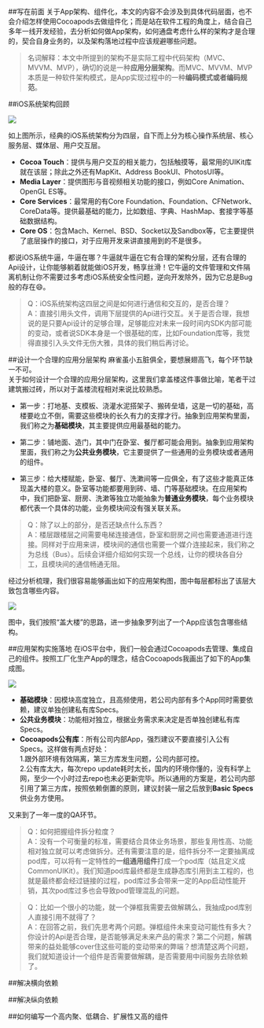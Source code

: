 ##写在前面
关于App架构、组件化，本文的内容不会涉及到具体代码层面，也不会介绍怎样使用Cocoapods去做组件化；而是站在软件工程的角度上，结合自己多年一线开发经验，去分析如何做App架构，如何通盘考虑什么样的架构才是合理的，契合自身业务的，以及架构落地过程中应该规避哪些问题。

>名词解释：本文中所提到的架构不是实际工程中代码架构（MVC、MVVM、MVP），确切的说是一种**应用分层架构**。而MVC、MVVM、MVP本质是一种软件架构模式，是App实现过程中的一种**编码模式或者编码规范**。

##iOS系统架构回顾

![](https://raw.githubusercontent.com/Lobster-King/AppArticles/master/Architecture/ios-architecture.png)

如上图所示，经典的iOS系统架构分为四层，自下而上分为核心操作系统层、核心服务层、媒体层、用户交互层。

* **Cocoa Touch**：提供与用户交互的相关能力，包括触摸等，最常用的UIKit库就在该层；除此之外还有MapKit、Address BookUI、PhotosUI等。
* **Media Layer**：提供图形与音视频相关功能的接口，例如Core Animation、OpenGL ES等。
* **Core Services**：最常用的有Core Foundation、Foundation、CFNetwork、CoreData等。提供最基础的能力，比如数组、字典、HashMap、套接字等基础数据结构。
* **Core OS**：包含Mach、Kernel、BSD、Socket以及Sandbox等，它主要提供了底层操作的接口，对于应用开发来讲直接用到的不是很多。

都说iOS系统牛逼，牛逼在哪？牛逼就牛逼在它有合理的架构分层，还有合理的Api设计，让你能够躺着就能做iOS开发，畅享丝滑！它牛逼的文件管理和文件隔离机制让你不需要过多考虑iOS系统安全性问题，逆向开发除外，因为它总是Bug般的存在😄。

>Q：iOS系统架构这四层之间是如何进行通信和交互的，是否合理？  
>A：直接引用头文件，调用下层提供的Api进行交互。关于是否合理，我想说的是只要Api设计的足够合理，足够能应对未来一段时间内SDK内部可能的变动，或者说SDK本身是一个很基础的库，比如Foundation库等，我觉得直接引入头文件无伤大雅，具体的我们稍后再讨论。


##设计一个合理的应用分层架构
麻雀虽小五脏俱全，要想展翅高飞，每个环节缺一不可。  
关于如何设计一个合理的应用分层架构，这里我们拿盖楼这件事做比喻，笔者干过建筑搬过砖，所以对于盖楼流程相对来说比较熟悉。

* 第一步：打地基、支模板、浇灌水泥搭架子、搬砖垒墙，这是一切的基础，高楼要屹立不倒，需要这些模块的长久有力的支撑才行。抽象到应用架构里面，我们称之为**基础模块**，其主要提供应用最基础的能力。


* 第二步：铺地面、造门，其中门在卧室、餐厅都可能会用到。抽象到应用架构里面，我们称之为**公共业务模块**，它主要提供了一些通用的业务模块或者通用的组件。


* 第三步：给大楼赋能，卧室、餐厅、洗漱间等一应俱全，有了这些才能真正体现盖大楼的意义。卧室等功能都要用到砖、墙、门等基础模块。在应用架构中，我们把卧室、厨房、洗漱等独立功能抽象为**普通业务模块**，每个业务模块都代表一个具体的功能，业务模块间没有强关联关系。

>Q：除了以上的部分，是否还缺点什么东西？  
>A：楼层跟楼层之间需要电梯连接通信，卧室和厨房之间也需要通道进行连接。同样对于应用来讲，模块间的通信也需要一个媒介连接起来，我们称之为总线（Bus）。后续会详细介绍如何实现一个总线，让你的模块各自分工，且模块间的通信畅通无阻。


经过分析梳理，我们很容易能够画出如下的应用架构图，图中每层都标出了该层大致包含哪些内容。

![](https://raw.githubusercontent.com/Lobster-King/AppArticles/master/Architecture/app-architecture.png)

图中，我们按照“盖大楼”的思路，进一步抽象罗列出了一个App应该包含哪些结构。

##应用架构实施落地
在iOS平台中，我们一般会通过Cocoapods去管理、集成自己的组件。按照工厂化生产App的理念，结合Cocoapods我画出了如下的App集成图。

![](https://raw.githubusercontent.com/Lobster-King/AppArticles/master/Architecture/apps-pod-spec.png)  

* **基础模块**：因模块高度独立，且高频使用，若公司内部有多个App同时需要依赖，建议单独创建私有库Specs。
* **公共业务模块**：功能相对独立，根据业务需求来决定是否单独创建私有库Specs。
* **Cocoapods公有库**：所有公司内部App，强烈建议不要直接引入公有Specs。这样做有两点好处：  
1.跟外部环境有效隔离，第三方库发生问题，公司内部可控。  
2.公有库太大，每次repo update耗时太长，国内的环境你懂的，没有科学上网，至少一个小时过去repo也未必更新完毕。所以通用的方案是，若公司内部引用了第三方库，按照依赖倒置的原则，建议封装一层之后放到**Basic Specs**供业务方使用。  

又来到了一年一度的QA环节。  

>Q：如何把握组件拆分粒度？  
>A：没有一个可衡量的标准，需要结合具体业务场景，那些复用性高、功能相对独立就可以考虑做拆分。还有需要注意的是，组件拆分不一定要抽离成pod库，可以将有一定特性的**一组通用组件**打成一个pod库（姑且定义成CommonUIKit）。我们知道pod库最终都是生成静态库引用到主工程的，也就是最终都会经过链接的过程，pod库过多会带来一定的App启动性能开销，其次pod库过多也会导致pod管理混乱的问题。  
  
  
>Q：比如一个很小的功能，就一个弹框我需要去做解耦么，我抽成pod库别人直接引用不就得了？  
>A：在回答之前，我们先思考两个问题。弹框组件未来变动可能性有多大？你设计的Api是否合理，是否能够满足未来产品的需求？第二个问题，解耦带来的益处能够cover住这些可能的变动带来的弊端？想清楚这两个问题，我们就知道设计一个组件是否需要做解耦，是否需要用中间服务去除依赖了。

##解决横向依赖


##解决纵向依赖

##如何编写一个高内聚、低耦合、扩展性又高的组件








